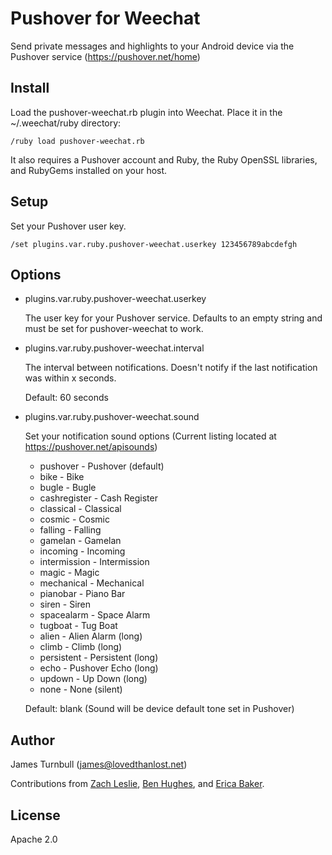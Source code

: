 Pushover for Weechat
====================

Send private messages and highlights to your Android device via
the Pushover service (https://pushover.net/home)

Install
-------

Load the pushover-weechat.rb plugin into Weechat. Place it in the
~/.weechat/ruby directory:

    /ruby load pushover-weechat.rb

It also requires a Pushover account and Ruby, the Ruby OpenSSL libraries, and RubyGems installed on your host.

Setup
-----

Set your Pushover user key.

    /set plugins.var.ruby.pushover-weechat.userkey 123456789abcdefgh

Options
-------

* plugins.var.ruby.pushover-weechat.userkey

  The user key for your Pushover service. Defaults to an empty string and must be set for pushover-weechat to work.

* plugins.var.ruby.pushover-weechat.interval

   The interval between notifications. Doesn't notify if the last
   notification was within x seconds.
   
   Default: 60 seconds

* plugins.var.ruby.pushover-weechat.sound

  Set your notification sound options (Current listing located at https://pushover.net/apisounds)
  
  - pushover - Pushover (default)
  - bike - Bike
  - bugle - Bugle
  - cashregister - Cash Register
  - classical - Classical
  - cosmic - Cosmic
  - falling - Falling
  - gamelan - Gamelan
  - incoming - Incoming
  - intermission - Intermission
  - magic - Magic
  - mechanical - Mechanical
  - pianobar - Piano Bar
  - siren - Siren
  - spacealarm - Space Alarm
  - tugboat - Tug Boat
  - alien - Alien Alarm (long)
  - climb - Climb (long)
  - persistent - Persistent (long)
  - echo - Pushover Echo (long)
  - updown - Up Down (long)
  - none - None (silent)
   
  Default: blank (Sound will be device default tone set in Pushover)

Author
------

James Turnbull (<james@lovedthanlost.net>)

Contributions from [Zach Leslie](https://twitter.com/xaque208), [Ben Hughes](https://twitter.com/benjammingh), and [Erica Baker](https://twitter.com/EricaJoy).

License
-------

Apache 2.0

